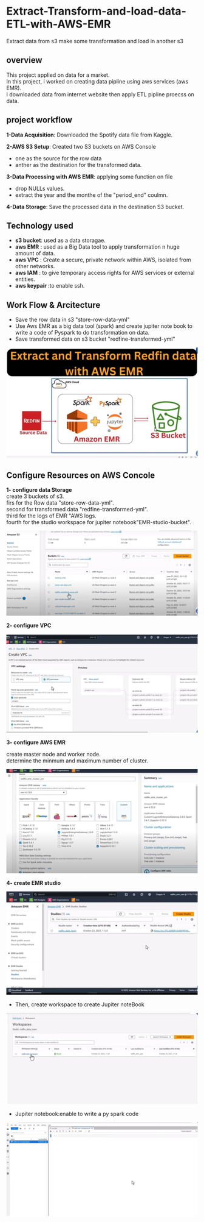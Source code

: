 # Extract-Transform-and-load-data-ETL-with-AWS-EMR
Extract data from s3 make some transformation and load in another s3
## overview

This project applied on data for a market.  
In this project, i worked on creating data pipline using aws services (aws EMR).   
I downloaded data from internet website then apply ETL pipline proecss on data. 

## project workflow

**1-Data Acquisition**: Downloaded the Spotify data file from Kaggle.

**2-AWS S3 Setup**: Created two S3 buckets on AWS Console  
* one as the source for the row data
* anther as the destination for the transformed data.  

**3-Data Processing with AWS EMR**: applying some function on file   
* drop NULLs values.
* extract the year and the monthe of the "period_end" coulmn.

**4-Data Storage**: Save the processed data in the destination S3 bucket.

## Technology used 

* **s3 bucket**: used as a data storagae.  
* **aws EMR** : used as a Big Data tool to apply transformation n huge amount of data.
* **aws VPC** : Create a secure, private network within AWS, isolated from other networks.
* **aws IAM** : to give temporary access rights for AWS services or external entities.
* **aws keypair** :to enable ssh.   

## Work Flow & Arcitecture
* Save the row data in s3 "store-row-data-yml"
* Use Aws EMR as a big data tool (spark) and create jupiter note book to write a code of Pyspark to do transformation on data.
* Save transformed data on s3 bucket "redfine-transformed-yml"
  
<img src="https://github.com/mohamedabodonia/Extract-Transform-and-load-data-ETL-with-AWS-EMR/blob/main/architecture.jpeg?raw=true">

## Configure Resources on AWS Concole
**1- configure data Storage**  
create 3  buckets of s3.    
firs for the Row data "store-row-data-yml".  
second for transformed data "redfine-transformed-yml".   
third for the logs of EMR "AWS logs.  
fourth for the studio workspace for jupiter notebook"EMR-studio-bucket". 

<img src="https://github.com/mohamedabodonia/Extract-Transform-and-load-data-ETL-with-AWS-EMR/blob/main/s3%20bucket.jpeg?raw=true">


**2- configure VPC**

<img src="https://github.com/mohamedabodonia/Extract-Transform-and-load-data-ETL-with-AWS-EMR/blob/main/VPC.jpeg?raw=true">


**3- configure AWS EMR**

create master node and worker node.  
determine the minmum and maximum number of cluster.  



<img src="https://github.com/mohamedabodonia/Extract-Transform-and-load-data-ETL-with-AWS-EMR/blob/main/EMR.jpeg?raw=true">


**4- create EMR studio**


<img src="https://github.com/mohamedabodonia/Extract-Transform-and-load-data-ETL-with-AWS-EMR/blob/main/EMR%20studio.jpeg?raw=true">


* Then, create workspace to create Jupiter noteBook

<img src="https://github.com/mohamedabodonia/Extract-Transform-and-load-data-ETL-with-AWS-EMR/blob/main/workspace.jpeg?raw=true">

* Jupiter notebook:enable to write a py spark code

<img src="https://github.com/mohamedabodonia/Extract-Transform-and-load-data-ETL-with-AWS-EMR/blob/main/jupiter%20notebook.jpeg?raw=true">




